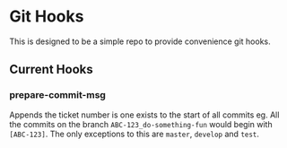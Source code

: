 # Git Hooks

This is designed to be a simple repo to provide convenience git hooks.

## Current Hooks
### prepare-commit-msg

Appends the ticket number is one exists to the start of all commits eg.
All the commits on the branch `ABC-123_do-something-fun` would begin with `[ABC-123]`.
The only exceptions to this are `master`, `develop` and `test`.
